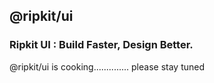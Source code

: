 ## @ripkit/ui

### Ripkit UI : Build Faster, Design Better.

@ripkit/ui is cooking..............
please stay tuned

